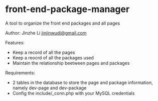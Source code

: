 front-end-package-manager
=========================

A tool to organize the front end packages and all pages

Author: Jinzhe Li <jinjinwudi@gmail.com>

Features:
- Keep a record of all the pages
- Keep a reocrd of all the packages used
- Maintain the relationship beetween pages and packages

Requirements:
- 2 tables in the database to store the page and package information, namely dev-page and dev-package
- Config the include/_conn.php with your MySQL credentials
